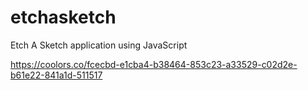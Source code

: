 # etchasketch
Etch A Sketch application using JavaScript

https://coolors.co/fcecbd-e1cba4-b38464-853c23-a33529-c02d2e-b61e22-841a1d-511517
